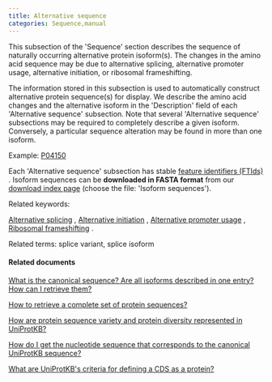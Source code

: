 ```yaml
---
title: Alternative sequence
categories: Sequence,manual
---
```


This subsection of the 'Sequence' section describes the sequence of naturally occurring alternative protein isoform(s). The changes in the amino acid sequence may be due to alternative splicing, alternative promoter usage, alternative initiation, or ribosomal frameshifting.

The information stored in this subsection is used to automatically construct alternative protein sequence(s) for display. We describe the amino acid changes and the alternative isoform in the 'Description' field of each 'Alternative sequence' subsection. Note that several 'Alternative sequence' subsections may be required to completely describe a given isoform. Conversely, a particular sequence alteration may be found in more than one isoform.

Example: [P04150](https://www.uniprot.org/uniprotkb/P04150#sequences)

Each 'Alternative sequence' subsection has stable [feature identifiers (FTIds)](http://www.uniprot.org/help/sequence%5Fannotation#annotation%5Fid) . Isoform sequences can be **downloaded in FASTA format** from our [download index page](http://www.uniprot.org/downloads) (choose the file: 'Isoform sequences').

Related keywords:

[Alternative splicing](http://www.uniprot.org/keywords/25) , [Alternative initiation](http://www.uniprot.org/keywords/24) , [Alternative promoter usage](http://www.uniprot.org/keywords/877) , [Ribosomal frameshifting](http://www.uniprot.org/keywords/688) .

Related terms: splice variant, splice isoform

#### Related documents

[What is the canonical sequence? Are all isoforms described in one entry? How can I retrieve them?](http://www.uniprot.org/help/canonical%5Fand%5Fisoforms)

[How to retrieve a complete set of protein sequences?](http://www.uniprot.org/help/retrieve%5Fsets)

[How are protein sequence variety and protein diversity represented in UniProtKB?](http://www.uniprot.org/help/protein%5Fdiversity)

[How do I get the nucleotide sequence that corresponds to the canonical UniProtKB sequence?](http://www.uniprot.org/help/canonical%5Fnucleotide)

[What are UniProtKB's criteria for defining a CDS as a protein?](http://www.uniprot.org/help/cds%5Fprotein%5Fdefinition)

